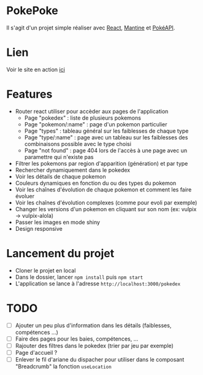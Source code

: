 # PokePoke
Il s'agit d'un projet simple réaliser avec [React](https://reactjs.org/), [Mantine](https://mantine.dev/) et [PokéAPI](https://pokeapi.co/).

# Lien
Voir le site en action [ici](http://react-pokepoke.netlify.app)

# Features
- Router react utiliser pour accèder aux pages de l'application
  - Page "pokedex" : liste de plusieurs pokemons
  - Page "pokemon/:name" : page d'un pokemon particulier
  - Page "types" : tableau général sur les faiblesses de chaque type
  - Page "type/:name" : page avec un tableau sur les faiblesses des combinaisons possible avec le type choisi
  - Page "not found" : page 404 lors de l'accès à une page avec un paramettre qui n'existe pas
- Filtrer les pokemons par region d'apparition (génération) et par type
- Rechercher dynamiquement dans le pokedex
- Voir les détails de chaque pokemon
- Couleurs dynamiques en fonction du ou des types du pokemon 
- Voir les chaînes d'évolution de chaque pokemon et comment les faire évoluer
- Voir les chaînes d'évolution complexes (comme pour evoli par exemple)
- Changer les versions d'un pokemon en cliquant sur son nom (ex: vulpix -> vulpix-alola)
- Passer les images en mode shiny
- Design responsive

# Lancement du projet
- Cloner le projet en local
- Dans le dossier, lancer `npm install` puis `npm start`
- L'application se lance à l'adresse `http://localhost:3000/pokedex`

# TODO
- [ ] Ajouter un peu plus d'information dans les détails (faiblesses, compétences ...)
- [ ] Faire des pages pour les baies, compétences, ...
- [ ] Rajouter des filtres dans le pokedex (trier par jeu par exemple)
- [ ] Page d'accueil ?
- [ ] Enlever le fil d'ariane du dispacher pour utiliser dans le composant "Breadcrumb" la fonction `useLocation`